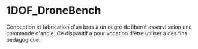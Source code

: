 # 1DOF_DroneBench
Conception et fabrication d'un bras à un degré de liberté asservi selon une commande d'angle.
Ce dispositif a pour vocation d'être utiliser à des fins pedagogique.
